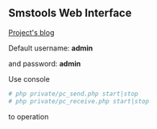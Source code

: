 Smstools Web Interface
-----

[Project's blog](http://smppi.net/)

Default username: **admin**

and password: **admin**

Use console
```sh
# php private/pc_send.php start|stop
# php private/pc_receive.php start|stop
```
to operation
